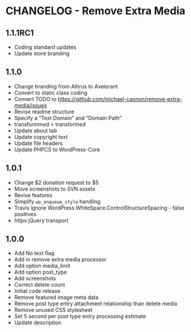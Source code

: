 # CHANGELOG - Remove Extra Media

## 1.1.1RC1
* Coding standard updates
* Update store branding

## 1.1.0
* Change branding from Aihrus to Axelerant
* Convert to static class coding
* Convert TODO to https://github.com/michael-cannon/remove-extra-media/issues
* Revise readme structure
* Specify a “Text Domain” and “Domain Path”
* transformmed > transformed
* Update about tab
* Update copyright text
* Update file headers
* Update PHPCS to WordPress-Core

## 1.0.1
* Change $2 donation request to $5
* Move screenshots to SVN assets
* Revise features
* Simplify `wp_enqueue_style` handling
* Travis ignore WordPress.WhiteSpace.ControlStructureSpacing - false positives
* https jQuery transport

## 1.0.0
* Add No text flag
* Add in remove extra media processor
* Add option media_limit
* Add option post_type
* Add screenshots
* Correct delete count
* Initial code release 
* Remove featured image meta data
* Remove post type entry attachment relationship than delete media
* Remove unused CSS stylesheet
* Set 5 second per post type entry processing estimate
* Update description
